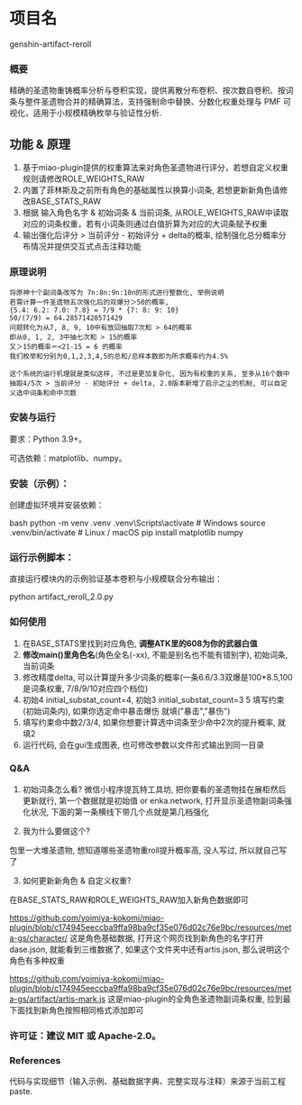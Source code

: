 # 项目名

genshin-artifact-reroll

### 概要

精确的圣遗物重铸概率分析与卷积实现，提供离散分布卷积、按次数自卷积、按词条与整件圣遗物合并的精确算法，支持强制命中替换、分数化权重处理与 PMF 可视化，适用于小规模精确枚举与验证性分析.

## 功能 & 原理

1. 基于miao-plugin提供的权重算法来对角色圣遗物进行评分，若想自定义权重规则请修改ROLE_WEIGHTS_RAW
2. 内置了菲林斯及之前所有角色的基础属性以换算小词条, 若想更新新角色请修改BASE_STATS_RAW
3. 根据 输入角色名字 & 初始词条 & 当前词条, 从ROLE_WEIGHTS_RAW中读取对应的词条权重，若有小词条则通过白值折算为对应的大词条赋予权重
4. 输出强化后评分 > 当前评分 - 初始评分 + delta的概率, 绘制强化总分概率分布情况并提供交互式点击注释功能

### 原理说明

    将原神十个副词条改写为 7n:8n:9n:10n的形式进行整数化, 举例说明
    若需计算一件圣遗物五次强化后的双爆分＞50的概率, 
    {5.4: 6.2: 7.0: 7.8} = 7/9 * {7: 8: 9: 10}
    50/(7/9) = 64.28571428571429 
    问题转化为从7, 8, 9, 10中有放回抽取7次和 > 64的概率
    即从0, 1, 2, 3中抽七次和 > 15的概率
    又＞15的概率＝<21-15 = 6 的概率
    我们枚举和分别为0,1,2,3,4,5的总和/总样本数即为所求概率约为4.5%

    这个系统的运行机理就是类似这样, 不过是更加复杂化, 因为有权重的关系, 至多从16个数中抽取4/5次 > 当前评分 - 初始评分 + delta, 2.0版本新增了启示之尘的机制, 可以自定义选中词条和命中次数        



### 安装与运行
要求：Python 3.9+。

可选依赖：matplotlib、numpy。

### 安装（示例）：

创建虚拟环境并安装依赖：

bash
python -m venv .venv
.venv\Scripts\activate      # Windows
source .venv/bin/activate   # Linux / macOS
pip install matplotlib numpy 

### 运行示例脚本：

直接运行模块内的示例验证基本卷积与小规模联合分布输出：

python artifact_reroll_2.0.py

### 如何使用

1. 在BASE_STATS里找到对应角色, **调整ATK里的608为你的武器白值**
2. **修改main()里角色名**(角色全名(-xx), 不能是别名也不能有错别字), 初始词条, 当前词条
3. 修改精度delta, 可以计算提升多少词条的概率(一条6.6/3.3双爆是100*8.5,100是词条权重, 7/8/9/10对应四个档位)
4. 初始4 initial_substat_count=4, 初始3 initial_substat_count=3
5  填写约束(初始词条内), 如果你选定命中暴击爆伤 就填("暴击","暴伤")
6. 填写约束命中数2/3/4, 如果你想要计算选中词条至少命中2次的提升概率, 就填2
7. 运行代码, 会在gui生成图表, 也可修改参数以文件形式输出到同一目录

### Q&A 

1. 初始词条怎么看?
微信小程序提瓦特工具坊, 把你要看的圣遗物挂在展柜然后更新就行, 第一个数据就是初始值 or
enka.network, 打开显示圣遗物副词条强化状况, 下面的第一条横线下带几个点就是第几档强化

2. 我为什么要做这个?

包里一大堆圣遗物, 想知道哪些圣遗物重roll提升概率高,  没人写过, 所以就自己写了

3. 如何更新新角色 & 自定义权重?

在BASE_STATS_RAW和ROLE_WEIGHTS_RAW加入新角色数据即可

https://github.com/yoimiya-kokomi/miao-plugin/blob/c174945eeccba9ffa98ba9cf35e076d02c76e9bc/resources/meta-gs/character/
这是角色基础数据, 打开这个网页找到新角色的名字打开dase.json, 就能看到三维数据了, 如果这个文件夹中还有artis.json, 那么说明这个角色有多种权重

https://github.com/yoimiya-kokomi/miao-plugin/blob/c174945eeccba9ffa98ba9cf35e076d02c76e9bc/resources/meta-gs/artifact/artis-mark.js
这是miao-plugin的全角色圣遗物副词条权重, 拉到最下面找到新角色按照相同格式添加即可

### 许可证：建议 MIT 或 Apache-2.0。

### References

代码与实现细节（输入示例、基础数据字典、完整实现与注释）来源于当前工程 paste.